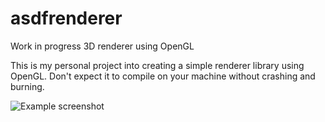 # asdfrenderer
Work in progress 3D renderer using OpenGL

This is my personal project into creating a simple renderer library using OpenGL. Don't expect it to compile on your machine without crashing and burning.

![Example screenshot](https://i.gyazo.com/2c20bf4a07292c8698fc44c20a37c301.png)
